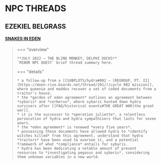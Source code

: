 # NPC THREADS

## EZEKIEL BELGRASS


#### [SNAKES IN EDEN](https://moon-rise.boards.net/thread/1245/)

> === "overview"
> 
>     **JULY 2022 — THE BLIND MONKEY, DELPHI DOCKS**
>     `MINOR NPC QUEST` brief thread summary here.
> 
> === "details"
> 
>     * a follow-up from a [[SUBPLOTS/hydra#002 — [REGROUP, PT. II](https://moon-rise.boards.net/thread/291/)|cycle 002 mission]], where queenie and maddox recover a set of coded documents from a traitor's house.
>     * the *garden of eden agreement* outlines an agreement between *sybaris* and *cerberus*, where sybaris hunted down hydra survivors after [[FAQ/historical events#THE GREAT WAR|the great war]].
>     * it is the successor to *operation juliette*, a relentless persecution of hydra and hydra sympathisers that lasts for seven years.
>     * the *eden agreement* is renewed *every five years*.
>     * possessing these documents have allowed hydra to *identify witches killed* from this agreement, understand that hydra *traitors* have been used to oversee it, and a potential framework of what *compliance* entails for sybaris.
>     * hydra has been dedicating a notable amount of present resources to *investigating pegasus and sybaris*, considering them unknown variables in a new world.
